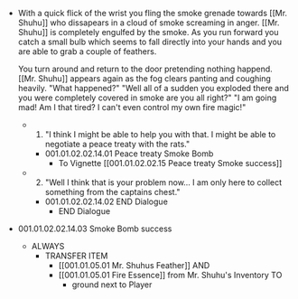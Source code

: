 - With a quick flick of the wrist you fling the smoke grenade towards [[Mr. Shuhu]] who dissapears in a cloud of smoke screaming in anger. [[Mr. Shuhu]] is completely engulfed by the smoke. As you run forward you catch a small bulb which seems to fall directly into your hands and you are able to grab a couple of feathers. 
  
  You turn around and return to the door pretending nothing happend. [[Mr. Shuhu]] appears again as the fog clears panting and coughing heavily. "What happened?" "Well all of a sudden you exploded there and you were completely covered in smoke are you all right?" "I am going mad! Am I that tired? I can't even control my own fire magic!"
	- 1. "I think I might be able to help you with that. I might be able to negotiate a peace treaty with the rats."
		- 001.01.02.02.14.01 Peace treaty Smoke Bomb
			- To Vignette [[001.01.02.02.15 Peace treaty Smoke success]]
	- 2. "Well I think that is your problem now… I am only here to collect something from the captains chest."
		- 001.01.02.02.14.02 END Dialogue
			- END Dialogue
- 001.01.02.02.14.03 Smoke Bomb success
	- ALWAYS
		- TRANSFER ITEM
			- [[001.01.05.01 Mr. Shuhus Feather]] AND
			- [[001.01.05.01 Fire Essence]] from Mr. Shuhu's Inventory TO
				- ground next to Player